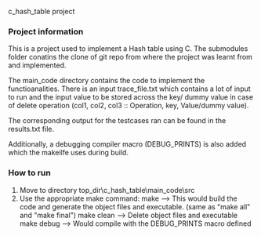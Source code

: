 c_hash_table project

### Project information ###
This is a project used to implement a Hash table using C. 
The submodules folder conatins the clone of git repo from where the project was learnt from and implemented.

The main_code directory contains the code to implement the functioanalities. There is an input trace_file.txt which contains a lot of input to run and the input value to be stored across the key/ dummy value in case of delete operation (col1, col2, col3 :: Operation, key, Value/dummy value).

The corresponding output for the testcases ran can be found in the results.txt file.

Additionally, a debugging compiler macro (DEBUG_PRINTS) is also added which the makeilfe uses during build.

### How to run ###
1) Move to directory top_dir\c_hash_table\main_code\src
2) Use the appropriate make command:
    make        --> This would build the code and generate the object files and executable. (same as "make all" and "make final")
    make clean  --> Delete object files and executable
    make debug  --> Would compile with the DEBUG_PRINTS macro defined